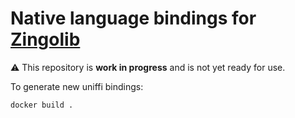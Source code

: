 # Native language bindings for [Zingolib](https://github.com/zingolabs/zingolib)

⚠️ This repository is **work in progress** and is not yet ready for use.


To generate new uniffi bindings:

`docker build .`

